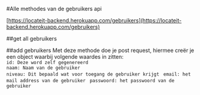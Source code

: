 #Alle methodes van de gebruikers api

[https://locateit-backend.herokuapp.com/gebruikers](https://locateit-backend.herokuapp.com/gebruikers)


##get all gebruikers

##add gebruikers
Met deze methode doe je post request, hiermee creër je een object waarbij volgende waardes in zitten:  
`id: Deze word zelf gegenereerd`  
`naam: Naam van de gebruiker`  
`niveau: Dit bepaald wat voor toegang de gebruiker krijgt `
`email: het mail address van de gebruiker `
`passwoord: het passwoord van de gebruiker`

